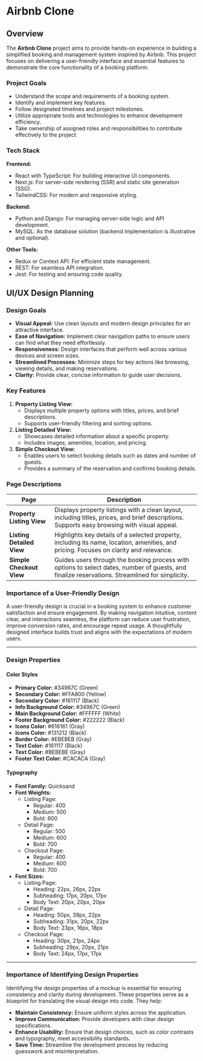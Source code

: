 # Airbnb Clone

## Overview

The **Airbnb Clone** project aims to provide hands-on experience in building a simplified booking and management system inspired by Airbnb. This project focuses on delivering a user-friendly interface and essential features to demonstrate the core functionality of a booking platform.

### Project Goals

- Understand the scope and requirements of a booking system.
- Identify and implement key features.
- Follow designated timelines and project milestones.
- Utilize appropriate tools and technologies to enhance development efficiency.
- Take ownership of assigned roles and responsibilities to contribute effectively to the project.

### Tech Stack

**Frontend:**

- React with TypeScript: For building interactive UI components.
- Next.js: For server-side rendering (SSR) and static site generation (SSG).
- TailwindCSS: For modern and responsive styling.

**Backend:**

- Python and Django: For managing server-side logic and API development.
- MySQL: As the database solution (backend implementation is illustrative and optional).

**Other Tools:**

- Redux or Context API: For efficient state management.
- REST: For seamless API integration.
- Jest: For testing and ensuring code quality.

## UI/UX Design Planning

### Design Goals

- **Visual Appeal:** Use clean layouts and modern design principles for an attractive interface.
- **Ease of Navigation:** Implement clear navigation paths to ensure users can find what they need effortlessly.
- **Responsiveness:** Design interfaces that perform well across various devices and screen sizes.
- **Streamlined Processes:** Minimize steps for key actions like browsing, viewing details, and making reservations.
- **Clarity:** Provide clear, concise information to guide user decisions.

### Key Features

1. **Property Listing View:**
   - Displays multiple property options with titles, prices, and brief descriptions.
   - Supports user-friendly filtering and sorting options.
2. **Listing Detailed View:**
   - Showcases detailed information about a specific property.
   - Includes images, amenities, location, and pricing.
3. **Simple Checkout View:**
   - Enables users to select booking details such as dates and number of guests.
   - Provides a summary of the reservation and confirms booking details.

### Page Descriptions

| **Page**                  | **Description**                                                                                                                                 |
| ------------------------- | ----------------------------------------------------------------------------------------------------------------------------------------------- |
| **Property Listing View** | Displays property listings with a clean layout, including titles, prices, and brief descriptions. Supports easy browsing with visual appeal.    |
| **Listing Detailed View** | Highlights key details of a selected property, including its name, location, amenities, and pricing. Focuses on clarity and relevance.          |
| **Simple Checkout View**  | Guides users through the booking process with options to select dates, number of guests, and finalize reservations. Streamlined for simplicity. |

### Importance of a User-Friendly Design

A user-friendly design is crucial in a booking system to enhance customer satisfaction and ensure engagement. By making navigation intuitive, content clear, and interactions seamless, the platform can reduce user frustration, improve conversion rates, and encourage repeat usage. A thoughtfully designed interface builds trust and aligns with the expectations of modern users.

---

### Design Properties

#### Color Styles

- **Primary Color:** #34967C (Green)
- **Secondary Color:** #FFA800 (Yellow)
- **Secondary Color:** #161117 (Black)
- **Info Background Color:** #34967C (Green)
- **Main Background Color:** #FFFFFF (White)
- **Footer Background Color:** #222222 (Black)
- **Icons Color:** #616161 (Gray)
- **Icons Color:** #131212 (Black)
- **Border Color:** #EBEBEB (Gray)
- **Text Color:** #161117 (Black)
- **Text Color:** #BEBEBE (Gray)
- **Footer Text Color:** #CACACA (Gray)

#### Typography

- **Font Family:** Quicksand
- **Font Weights:**
  - Listing Page:
    - Regular: 400
    - Medium: 500
    - Bold: 600
  - Detail Page:
    - Regular: 500
    - Medium: 600
    - Bold: 700
  - Checkout Page:
    - Regular: 400
    - Medium: 600
    - Bold: 700
- **Font Sizes:**
  - Listing Page:
    - Heading: 22px, 26px, 22px
    - Subheading: 17px, 20px, 17px
    - Body Text: 20px, 20px, 20px
  - Detail Page:
    - Heading: 50px, 39px, 22px
    - Subheading: 31px, 20px, 22px
    - Body Text: 23px, 16px, 18px
  - Checkout Page:
    - Heading: 30px, 21px, 24px
    - Subheading: 29px, 20px, 21px
    - Body Text: 24px, 17px, 17px

---

### Importance of Identifying Design Properties

Identifying the design properties of a mockup is essential for ensuring consistency and clarity during development. These properties serve as a blueprint for translating the visual design into code. They help:

- **Maintain Consistency:** Ensure uniform styles across the application.
- **Improve Communication:** Provide developers with clear design specifications.
- **Enhance Usability:** Ensure that design choices, such as color contrasts and typography, meet accessibility standards.
- **Save Time:** Streamline the development process by reducing guesswork and misinterpretation.

